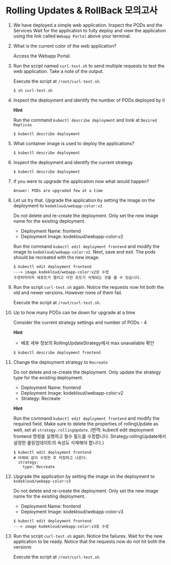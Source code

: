 # Rolling Updates & RollBack 모의고사



1. We have deployed a simple web application. Inspect the PODs and the Services
   Wait for the application to fully deploy and view the application using the link called `Webapp Portal` above your terminal.

2. What is the current color of the web application?

   Access the Webapp Portal.

3. Run the script named `curl-test.sh` to send multiple requests to test the web application. Take a note of the output.

   Execute the script at `/root/curl-test.sh`.

   ```
   $ sh curl-test.sh
   ```

4. Inspect the deployment and identify the number of PODs deployed by it

   **Hint**

   Run the command `kubectl describe deployment` and look at `Desired Replicas`

   ```
   $ kubectl describe deployment
   ```

5. What container image is used to deploy the applications?

   ```
   $ kubectl describe deployment
   ```

6. Inspect the deployment and identify the current strategy

   ```
   $ kubectl describe deployment
   ```

7. If you were to upgrade the application now what would happen?

   ```
   Answer: PODs are upgraded few at a time
   ```

8. Let us try that. Upgrade the application by setting the image on the deployment to `kodekloud/webapp-color:v2`

   Do not delete and re-create the deployment. Only set the new image name for the existing deployment.

   - Deployment Name: frontend
   - Deployment Image: kodekloud/webapp-color:v2

   

   Run the command `kubectl edit deployment frontend` and modify the image to `kodekloud/webapp-color:v2`.
   Next, save and exit. The pods should be recreated with the new image.

   ```
   $ kubectl edit deployment frontend
   ---> image kodekloud/webapp-color:v2로 수정
   수정하자마자 새포트가 열리고 이전 포트가 삭제되는 것을 볼 수 있습니다.
   ```

9. Run the script `curl-test.sh` again. Notice the requests now hit both the old and newer versions. However none of them fail.

   Execute the script at `/root/curl-test.sh`.

10. Up to how many PODs can be down for upgrade at a time

    Consider the current strategy settings and number of PODs - 4

    **Hint**

    - 배포 세부 정보의 RollingUpdateStrategy에서 max unavailable 확인

    ```
    $ kubectl describe deployment frontend
    ```

11. Change the deployment strategy to `Recreate`

    Do not delete and re-create the deployment. Only update the strategy type for the existing deployment.

    - Deployment Name: frontend
    - Deployment Image: kodekloud/webapp-color:v2
    - Strategy: Recreate

    **Hint**

    Run the command `kubectl edit deployment frontend` and modify the required field. Make sure to delete the properties of rollingUpdate as well, set at `strategy.rollingUpdate`. (번역: kubectl edit deployment frontend 명령을 실행하고 필수 필드를 수정합니다. Strategy.rollingUpdate에서 설정한 롤링업데이트의 속성도 삭제해야 합니다.)

    ```
    $ kubectl edit deployment frontend
    # 아래와 같이 수정한 후 저장하고 나온다.
      strategy:
        type: Recreate
    ```

12. Upgrade the application by setting the image on the deployment to `kodekloud/webapp-color:v3`

    Do not delete and re-create the deployment. Only set the new image name for the existing deployment.

    - Deployment Name: frontend
    - Deployment Image: kodekloud/webapp-color:v3

    ```
    $ kubectl edit deployment frontend
    ---> image kodekloud/webapp-color:v3로 수정
    ```

13. Run the script `curl-test.sh` again. Notice the failures. Wait for the new application to be ready. Notice that the requests now do not hit both the versions

    Execute the script at `/root/curl-test.sh`.
